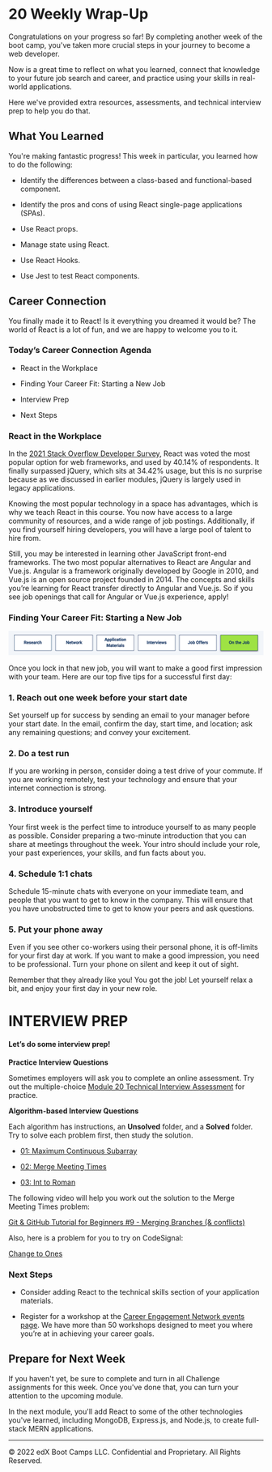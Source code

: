 # 20 Weekly Wrap-Up
Congratulations on your progress so far! By completing another week of the boot camp, you've taken more crucial steps in your journey to become a web developer.

Now is a great time to reflect on what you learned, connect that knowledge to your future job search and career, and practice using your skills in real-world applications.

Here we've provided extra resources, assessments, and technical interview prep to help you do that.

## What You Learned
You're making fantastic progress! This week in particular, you learned how to do the following:

* Identify the differences between a class-based and functional-based component.

* Identify the pros and cons of using React single-page applications (SPAs).

* Use React props.

* Manage state using React.

* Use React Hooks.

* Use Jest to test React components.

## Career Connection
You finally made it to React! Is it everything you dreamed it would be? The world of React is a lot of fun, and we are happy to welcome you to it.

### Today’s Career Connection Agenda
* React in the Workplace

* Finding Your Career Fit: Starting a New Job

* Interview Prep

* Next Steps

### React in the Workplace
In the [2021 Stack Overflow Developer Survey](https://insights.stackoverflow.com/survey/2021#section-most-popular-technologies-web-frameworks), React was voted the most popular option for web frameworks, and used by 40.14% of respondents. It finally surpassed jQuery, which sits at 34.42% usage, but this is no surprise because as we discussed in earlier modules, jQuery is largely used in legacy applications.

Knowing the most popular technology in a space has advantages, which is why we teach React in this course. You now have access to a large community of resources, and a wide range of job postings. Additionally, if you find yourself hiring developers, you will have a large pool of talent to hire from.

Still, you may be interested in learning other JavaScript front-end frameworks. The two most popular alternatives to React are Angular and Vue.js. Angular is a framework originally developed by Google in 2010, and Vue.js is an open source project founded in 2014. The concepts and skills you’re learning for React transfer directly to Angular and Vue.js. So if you see job openings that call for Angular or Vue.js experience, apply!

### Finding Your Career Fit: Starting a New Job

![](../../../images/coding-career-on-the-job.png)

Once you lock in that new job, you will want to make a good first impression with your team. Here are our top five tips for a successful first day:

### 1. Reach out one week before your start date
Set yourself up for success by sending an email to your manager before your start date. In the email, confirm the day, start time, and location; ask any remaining questions; and convey your excitement.

### 2. Do a test run
If you are working in person, consider doing a test drive of your commute. If you are working remotely, test your technology and ensure that your internet connection is strong.

### 3. Introduce yourself
Your first week is the perfect time to introduce yourself to as many people as possible. Consider preparing a two-minute introduction that you can share at meetings throughout the week. Your intro should include your role, your past experiences, your skills, and fun facts about you.

### 4. Schedule 1:1 chats
Schedule 15-minute chats with everyone on your immediate team, and people that you want to get to know in the company. This will ensure that you have unobstructed time to get to know your peers and ask questions.

### 5. Put your phone away
Even if you see other co-workers using their personal phone, it is off-limits for your first day at work. If you want to make a good impression, you need to be professional. Turn your phone on silent and keep it out of sight.

Remember that they already like you! You got the job! Let yourself relax a bit, and enjoy your first day in your new role.

# INTERVIEW PREP
#### Let’s do some interview prep!

**Practice Interview Questions**

Sometimes employers will ask you to complete an online assessment. Try out the multiple-choice [Module 20 Technical Interview Assessment](https://forms.gle/jV3WDxHsEEusHjNr9) for practice.

**Algorithm-based Interview Questions**

Each algorithm has instructions, an **Unsolved** folder, and a **Solved** folder. Try to solve each problem first, then study the solution.

* [01: Maximum Continuous Subarray](https://static.fullstack-bootcamp.com/algorithms/20-React/01-maximum-continuous-subarray.zip)

* [02: Merge Meeting Times](https://static.fullstack-bootcamp.com/algorithms/20-React/02-merge-meeting-times.zip)

* [03: Int to Roman](https://static.fullstack-bootcamp.com/algorithms/20-React/03-int-to-roman.zip)

The following video will help you work out the solution to the Merge Meeting Times problem:

[Git & GitHub Tutorial for Beginners #9 - Merging Branches (& conflicts)](https://www.youtube.com/watch?v=XX-Kct0PfFc)

Also, here is a problem for you to try on CodeSignal:

[Change to Ones](https://app.codesignal.com/public-test/jYHQ873GTw8sCwmDv/3LodRHTbsfXA6s)

### Next Steps
* Consider adding React to the technical skills section of your application materials.

* Register for a workshop at the [Career Engagement Network events page](https://careernetwork.2u.com/events/). We have more than 50 workshops designed to meet you where you’re at in achieving your career goals.

## Prepare for Next Week
If you haven't yet, be sure to complete and turn in all Challenge assignments for this week. Once you've done that, you can turn your attention to the upcoming module.

In the next module, you'll add React to some of the other technologies you've learned, including MongoDB, Express.js, and Node.js, to create full-stack MERN applications.

---
© 2022 edX Boot Camps LLC. Confidential and Proprietary. All Rights Reserved.